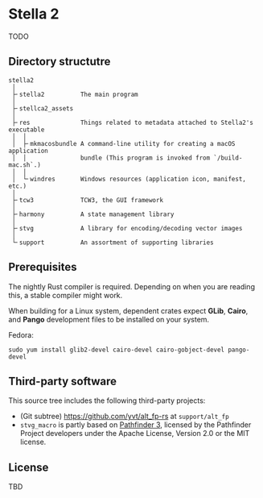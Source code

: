 # Stella 2

TODO

## Directory structutre

    stella2
     │
     ├╴stella2          The main program
     │
     ├╴stellca2_assets
     │
     ├╴res              Things related to metadata attached to Stella2's executable
     │  │
     │  ├╴mkmacosbundle A command-line utility for creating a macOS application
     │  │               bundle (This program is invoked from `/build-mac.sh`.)
     │  │
     │  └╴windres       Windows resources (application icon, manifest, etc.)
     │
     ├╴tcw3             TCW3, the GUI framework
     │
     ├╴harmony          A state management library
     │
     ├╴stvg             A library for encoding/decoding vector images
     │
     └╴support          An assortment of supporting libraries

## Prerequisites

The nightly Rust compiler is required. Depending on when you are reading this, a stable compiler might work.

When building for a Linux system, dependent crates expect **GLib**, **Cairo**, and **Pango** development files to be installed on your system.

Fedora:

```shell
sudo yum install glib2-devel cairo-devel cairo-gobject-devel pango-devel
```

## Third-party software

This source tree includes the following third-party projects:

 - (Git subtree) <https://github.com/yvt/alt_fp-rs> at `support/alt_fp`
 - `stvg_macro` is partly based on [Pathfinder 3](https://github.com/servo/pathfinder), licensed by the Pathfinder Project developers under the Apache License, Version 2.0 or the MIT license.

## License

TBD


